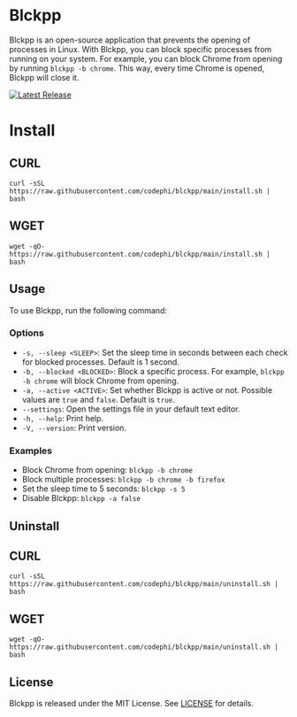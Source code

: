 # Blckpp

Blckpp is an open-source application that prevents the opening of processes in Linux. With Blckpp, you can block specific processes from running on your system. For example, you can block Chrome from opening by running `blckpp -b chrome`. This way, every time Chrome is opened, Blckpp will close it.

[![Latest Release](https://img.shields.io/github/v/release/codephi/blckpp.svg)](https://github.com/codephi/blckpp/releases/latest)


# Install
## CURL
```
curl -sSL https://raw.githubusercontent.com/codephi/blckpp/main/install.sh | bash
```
## WGET
```
wget -qO- https://raw.githubusercontent.com/codephi/blckpp/main/install.sh | bash
```

## Usage

To use Blckpp, run the following command:

### Options

- `-s, --sleep <SLEEP>`: Set the sleep time in seconds between each check for blocked processes. Default is 1 second.
- `-b, --blocked <BLOCKED>`: Block a specific process. For example, `blckpp -b chrome` will block Chrome from opening.
- `-a, --active <ACTIVE>`: Set whether Blckpp is active or not. Possible values are `true` and `false`. Default is `true`.
- `--settings`: Open the settings file in your default text editor.
- `-h, --help`: Print help.
- `-V, --version`: Print version.

### Examples

- Block Chrome from opening: `blckpp -b chrome`
- Block multiple processes: `blckpp -b chrome -b firefox`
- Set the sleep time to 5 seconds: `blckpp -s 5`
- Disable Blckpp: `blckpp -a false`

## Uninstall

## CURL

```
curl -sSL https://raw.githubusercontent.com/codephi/blckpp/main/uninstall.sh | bash
```

## WGET

```
wget -qO- https://raw.githubusercontent.com/codephi/blckpp/main/uninstall.sh | bash
```


## License

Blckpp is released under the MIT License. See [LICENSE](LICENSE) for details.
